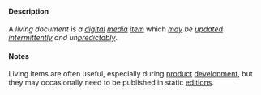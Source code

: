 #### Description

A *living document* is *a [digital](https://github.com/gcassel/Modular-Organizing-Terminology/blob/master/terms/digital.md) [media](https://github.com/gcassel/Modular-Organizing-Terminology/blob/master/terms/media.md) [item](https://github.com/gcassel/Modular-Organizing-Terminology/blob/master/terms/item.md)* which *[may](https://github.com/gcassel/Modular-Organizing-Terminology/blob/master/terms/may.md) be [updated](https://github.com/gcassel/Modular-Organizing-Terminology/blob/master/terms/update.md) [intermittently](https://github.com/gcassel/Modular-Organizing-Terminology/blob/master/terms/intermission.md) and un[predictably](https://github.com/gcassel/Modular-Organizing-Terminology/blob/master/terms/predict.md)*.

#### Notes

Living items are often useful, especially during [product](https://github.com/gcassel/Modular-Organizing-Terminology/blob/master/terms/produce.md) [development](https://github.com/gcassel/Modular-Organizing-Terminology/blob/master/terms/develop.md), but they may occasionally need to be published in static [editions](https://github.com/gcassel/Modular-Organizing-Terminology/blob/master/terms/edition.md).
